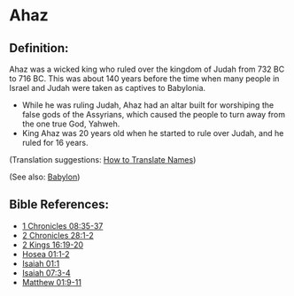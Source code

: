 # Ahaz #

## Definition: ##

Ahaz was a wicked king who ruled over the kingdom of Judah from 732 BC to 716 BC. This was about 140 years before the time when many people in Israel and Judah were taken as captives to Babylonia.

* While he was ruling Judah, Ahaz had an altar built for worshiping the false gods of the Assyrians, which caused the people to turn away from the one true God, Yahweh.
* King Ahaz was 20 years old when he started to rule over Judah, and he ruled for 16 years.

(Translation suggestions: [How to Translate Names](en/ta-vol1/translate/man/translate-names))

(See also: [Babylon](../other/babylon.md))

## Bible References: ##

* [1 Chronicles 08:35-37](en/tn/1ch/help/08/35)
* [2 Chronicles 28:1-2](en/tn/2ch/help/28/01)
* [2 Kings 16:19-20](en/tn/2ki/help/16/19)
* [Hosea 01:1-2](en/tn/hos/help/01/01)
* [Isaiah 01:1](en/tn/isa/help/01/01)
* [Isaiah 07:3-4](en/tn/isa/help/07/03)
* [Matthew 01:9-11](en/tn/mat/help/01/09)